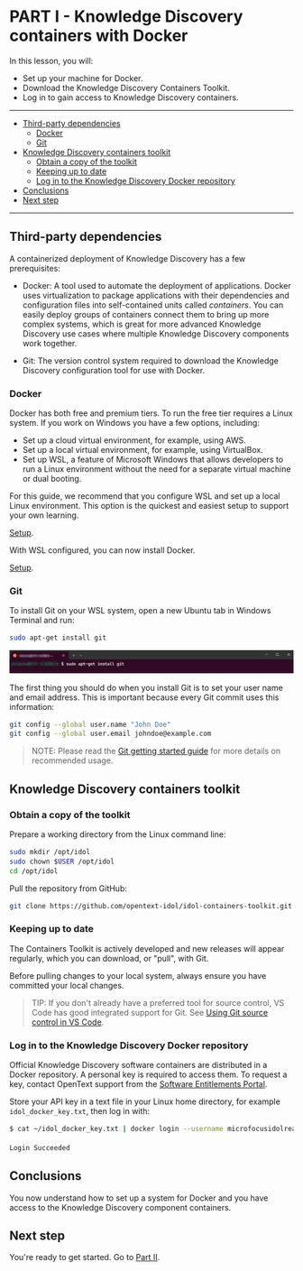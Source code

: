 # PART I - Knowledge Discovery containers with Docker

In this lesson, you will:

- Set up your machine for Docker.
- Download the Knowledge Discovery Containers Toolkit.
- Log in to gain access to Knowledge Discovery containers.

---

- [Third-party dependencies](#third-party-dependencies)
  - [Docker](#docker)
  - [Git](#git)
- [Knowledge Discovery containers toolkit](#knowledge-discovery-containers-toolkit)
  - [Obtain a copy of the toolkit](#obtain-a-copy-of-the-toolkit)
  - [Keeping up to date](#keeping-up-to-date)
  - [Log in to the Knowledge Discovery Docker repository](#log-in-to-the-knowledge-discovery-docker-repository)
- [Conclusions](#conclusions)
- [Next step](#next-step)

---

## Third-party dependencies

A containerized deployment of Knowledge Discovery has a few prerequisites:

- Docker: A tool used to automate the deployment of applications. Docker uses virtualization to package applications with their dependencies and configuration files into self-contained units called *containers*. You can easily deploy groups of containers connect them to bring up more complex systems, which is great for more advanced Knowledge Discovery use cases where multiple Knowledge Discovery components work together.

- Git: The version control system required to download the Knowledge Discovery configuration tool for use with Docker.

### Docker

Docker has both free and premium tiers. To run the free tier requires a Linux system. If you work on Windows you have a few options, including:

- Set up a cloud virtual environment, for example, using AWS.
- Set up a local virtual environment, for example, using VirtualBox.
- Set up WSL, a feature of Microsoft Windows that allows developers to run a Linux environment without the need for a separate virtual machine or dual booting.

For this guide, we recommend that you configure WSL and set up a local Linux environment. This option is the quickest and easiest setup to support your own learning.

[Setup](./SETUP_UBUNTU_WSL.md).

With WSL configured, you can now install Docker.

[Setup](./SETUP_DOCKER_WSL.md).

### Git

To install Git on your WSL system, open a new Ubuntu tab in Windows Terminal and run:

```sh
sudo apt-get install git
```

![wsl-install-git](./figs/wsl-install-git.png)

The first thing you should do when you install Git is to set your user name and email address. This is important because every Git commit uses this information:

```sh
git config --global user.name "John Doe"
git config --global user.email johndoe@example.com
```

> NOTE: Please read the [Git getting started guide](https://git-scm.com/book/en/v2/Getting-Started-First-Time-Git-Setup) for more details on recommended usage.

## Knowledge Discovery containers toolkit

### Obtain a copy of the toolkit

Prepare a working directory from the Linux command line:

```sh
sudo mkdir /opt/idol
sudo chown $USER /opt/idol
cd /opt/idol
```

Pull the repository from GitHub:

```sh
git clone https://github.com/opentext-idol/idol-containers-toolkit.git
```

### Keeping up to date

The Containers Toolkit is actively developed and new releases will appear regularly, which you can download, or "pull", with Git.

Before pulling changes to your local system, always ensure you have committed your local changes.

> TIP: If you don't already have a preferred tool for source control, VS Code has good integrated support for Git. See [Using Git source control in VS Code](https://code.visualstudio.com/docs/sourcecontrol/overview#_git-support).

### Log in to the Knowledge Discovery Docker repository

Official Knowledge Discovery software containers are distributed in a Docker repository. A personal key is required to access them. To request a key, contact OpenText support from the [Software Entitlements Portal](https://sld.microfocus.com/mysoftware/index).

Store your API key in a text file in your Linux home directory, for example `idol_docker_key.txt`, then log in with:

```sh
$ cat ~/idol_docker_key.txt | docker login --username microfocusidolreadonly --password-stdin

Login Succeeded
```

## Conclusions

You now understand how to set up a system for Docker and you have access to the Knowledge Discovery component containers.

## Next step

You're ready to get started. Go to [Part II](./PART_II.md).
